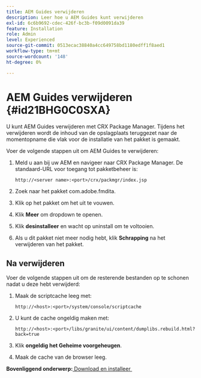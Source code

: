```yaml
---
title: AEM Guides verwijderen
description: Leer hoe u AEM Guides kunt verwijderen
exl-id: 6c6b9692-cdec-426f-bc3b-f09d0091da39
feature: Installation
role: Admin
level: Experienced
source-git-commit: 0513ecac38840a4cc649758bd1180edff1f8aed1
workflow-type: tm+mt
source-wordcount: '148'
ht-degree: 0%

---
```


# AEM Guides verwijderen {#id21BHG0C0SXA}

U kunt AEM Guides verwijderen met CRX Package Manager. Tijdens het verwijderen wordt de inhoud van de opslagplaats teruggezet naar de momentopname die vlak voor de installatie van het pakket is gemaakt.

Voer de volgende stappen uit om AEM Guides te verwijderen:

1. Meld u aan bij uw AEM en navigeer naar CRX Package Manager. De standaard-URL voor toegang tot pakketbeheer is:

   ```http
   http://<server name>:<port>/crx/packmgr/index.jsp
   ```

1. Zoek naar het pakket com.adobe.fmdita.
1. Klik op het pakket om het uit te vouwen.
1. Klik **Meer** om dropdown te openen.
1. Klik **desinstalleer** en wacht op uninstall om te voltooien.
1. Als u dit pakket niet meer nodig hebt, klik **Schrapping** na het verwijderen van het pakket.

## Na verwijderen

Voer de volgende stappen uit om de resterende bestanden op te schonen nadat u deze hebt verwijderd:

1. Maak de scriptcache leeg met:

   ```http
   http://<host>:<port>/system/console/scriptcache
   ```

1. U kunt de cache ongeldig maken met:

   ```http
   http://<host>:<port>/libs/granite/ui/content/dumplibs.rebuild.html?back=true
   ```

1. Klik **ongeldig het Geheime voorgeheugen**.
1. Maak de cache van de browser leeg.

**Bovenliggend onderwerp:**&#x200B;[&#x200B; Download en installeer &#x200B;](download-install.md)
